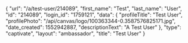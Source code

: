 {
    "url": "\/a\/test-user\/214089",
    "first_name": "Test",
    "last_name": "User",
    "id": "214089",
    "login_id": "1759121",
    "data": {
        "profileTitle": "Test User",
        "profilePhoto": "\/api\/canvas\/logo\/100363344-0.3587576825171.jpg",
        "date_created": 1552942887,
        "descriptionText": "A Test User"
    },
    "type": "captivate",
    "layout": "ambassador",
    "title": "Test User"
}
